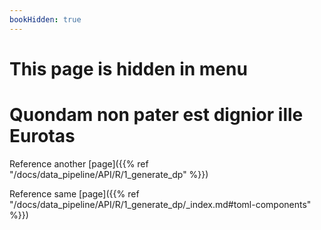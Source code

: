 ```yaml
---
bookHidden: true
---
```


# This page is hidden in menu

# Quondam non pater est dignior ille Eurotas

Reference another [page]({{% ref "/docs/data_pipeline/API/R/1_generate_dp" %}})

Reference same [page]({{% ref "/docs/data_pipeline/API/R/1_generate_dp/_index.md#toml-components" %}})
